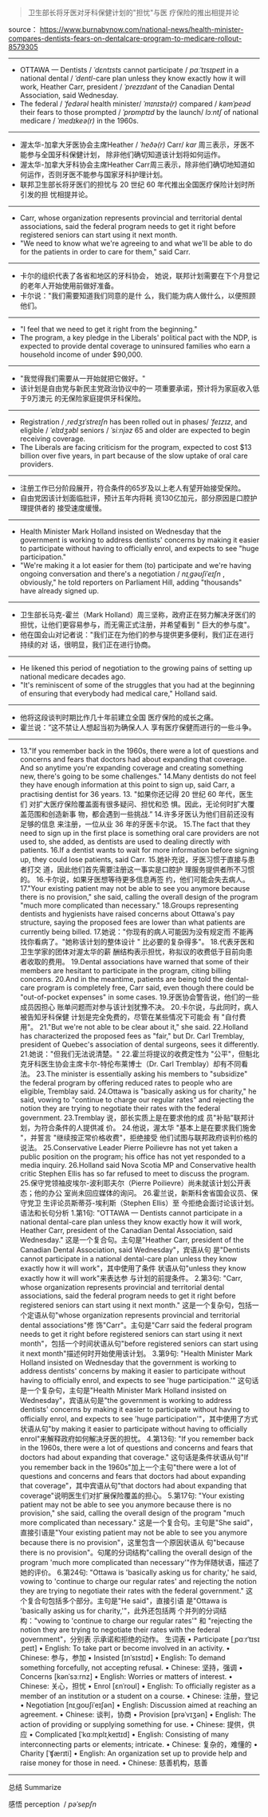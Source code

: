 
> 卫⽣部⻓将⽛医对⽛科保健计划的"担忧"与医 疗保险的推出相提并论

 
 source： https://www.burnabynow.com/national-news/health-minister-compares-dentists-fears-on-dentalcare-program-to-medicare-rollout-8579305



---

- OTTAWA — Dentists / _ˈdɛntɪsts_ cannot participate / _pɑːˈtɪsɪpeɪt_ in a national dental / _ˈdentl_-care plan unless they know exactly how it will work, Heather Carr, president / _ˈprezɪdənt_ of the Canadian Dental Association, said Wednesday. 
- The federal / _ˈfedərəl_ health minister/ _ˈmɪnɪstə(r)_ compared / _kəmˈpeəd_ their fears to those prompted / _ˈprɒmptɪd_ by the launch/ _lɔːntʃ_ of national medicare / _ˈmedɪkeə(r)_ in the 1960s. 

---
- 渥太华-加拿⼤⽛医协会主席Heather / _ˈheðə(r)_ Carr/ _kɑr_ 周三表示，⽛医不能参与全国⽛科保健计划， 除⾮他们确切知道该计划将如何运作。
- 渥太华-加拿大牙科协会主席Heather Carr周三表示，除非他们确切地知道如何运作，否则牙医不能参与国家牙科护理计划。
- 联邦卫⽣部⻓将⽛医们的担忧与 20 世纪 60 年代推出全国医疗保险计划时所引发的担 忧相提并论。

---
- Carr, whose organization represents provincial and territorial dental associations, said the federal program needs to get it right before registered seniors can start using it next month. 
- "We need to know what we're agreeing to and what we'll be able to do for the patients in order to care for them," said Carr. 
--- 
- 卡尔的组织代表了各省和地区的⽛科协会， 她说，联邦计划需要在下个⽉登记的⽼年⼈开始使⽤前做好准备。 
- 卡尔说："我们需要知道我们同意的是什 么，我们能为病⼈做什么，以便照顾他们。
---
- "I feel that we need to get it right from the beginning." 
- The program, a key pledge in the Liberals' political pact with the NDP, is expected to provide dental coverage to uninsured families who earn a household income of under $90,000. 
----
- "我觉得我们需要从⼀开始就把它做好。" 
- 该计划是⾃由党与新⺠主党政治协议中的⼀ 项重要承诺，预计将为家庭收⼊低于9万澳元 的⽆保险家庭提供⽛科保险。 
----
- Registration / _ˌredʒɪˈstreɪʃn_ has been rolled out in phases/ _ˈfeɪzɪz_, and eligible / _ˈelɪdʒəbl_ seniors / _ˈsiːnjəz_ 65 and older are expected to begin receiving coverage. 
- The Liberals are facing criticism for the program, expected to cost $13 billion over five years, in part because of the slow uptake of oral care providers.
---
- 注册⼯作已分阶段展开，符合条件的65岁及以上⽼⼈有望开始接受保险。 
- ⾃由党因该计划⾯临批评，预计五年内将耗 资130亿加元，部分原因是⼝腔护理提供者的 接受速度缓慢。 
---
- Health Minister Mark Holland insisted on Wednesday that the government is working to address dentists' concerns by making it easier to participate without having to officially enrol, and expects to see "huge participation." 
- "We're making it a lot easier for them (to) participate and we're having ongoing conversation and there's a negotiation / _nɪˌɡəʊʃiˈeɪʃn_ , obviously," he told reporters on Parliament Hill, adding "thousands" have already signed up. 
----
- 卫⽣部⻓⻢克-霍兰（Mark Holland）周三坚称，政府正在努⼒解决⽛医们的担忧，让他们更容易参与，⽽⽆需正式注册，并希望看到 " 巨⼤的参与度"。 
- 他在国会⼭对记者说："我们正在为他们的参与提供更多便利，我们正在进⾏持续的对 话，很明显，我们正在进⾏协商。 
----
- He likened this period of negotiation to the growing pains of setting up national medicare decades ago. 
- "It's reminiscent of some of the struggles that you had at the beginning of ensuring that everybody had medical care," Holland said. 
---
- 他将这段谈判时期⽐作⼏⼗年前建⽴全国 医疗保险的成⻓之痛。 
- 霍兰说：”这不禁让⼈想起当初为确保⼈⼈ 享有医疗保健⽽进⾏的⼀些⽃争。 
----
- 13."If you remember back in the 1960s, there were a lot of questions and concerns and fears that doctors had about expanding that coverage. And so anytime you're expanding coverage and creating something new, there's going to be some challenges." 14.Many dentists do not feel they have enough information at this point to sign up, said Carr, a practising dentist for 36 years. 13. "如果你还记得 20 世纪 60 年代，医⽣们 对扩⼤医疗保险覆盖⾯有很多疑问、担忧和恐 惧。因此，⽆论何时扩⼤覆盖范围和创造新事 物，都会遇到⼀些挑战.” 14.许多⽛医认为他们⽬前还没有⾜够的信息 来注册，⼀位从业 36 年的⽛医卡尔说。 15.The fact that they need to sign up in the first place is something oral care providers are not used to, she added, as dentists are used to dealing directly with patients. 16.If a dentist wants to wait for more information before signing up, they could lose patients, said Carr. 15.她补充说，⽛医习惯于直接与患者打交 道，因此他们⾸先需要注册这⼀事实是⼝腔护 理服务提供者所不习惯的。 16.卡尔说，如果⽛医想等待更多信息再签 约，他们可能会失去病⼈。 17."Your existing patient may not be able to see you anymore because there is no provision," she said, calling the overall design of the program "much more complicated than necessary." 18.Groups representing dentists and hygienists have raised concerns about Ottawa's pay structure, saying the proposed fees are lower than what patients are currently being billed. 17.她说："你现有的病⼈可能因为没有规定⽽ 不能再找你看病了。"她称该计划的整体设计 " ⽐必要的复杂得多"。 18.代表⽛医和卫⽣学家的团体对渥太华的薪 酬结构表示担忧，称拟议的收费低于⽬前向患 者收取的费⽤。 19.Dental associations have warned that some of their members are hesitant to participate in the program, citing billing concerns. 20.And in the meantime, patients are being told the dental-care program is completely free, Carr said, even though there could be "out-of-pocket expenses" in some cases. 19.⽛医协会警告说，他们的⼀些成员因担⼼ 账单问题⽽对参与该计划犹豫不决。 20.卡尔说，与此同时，病⼈被告知⽛科保健 计划是完全免费的，尽管在某些情况下可能会 有 "⾃付费⽤"。 21."But we're not able to be clear about it," she said. 22.Holland has characterized the proposed fees as "fair," but Dr. Carl Tremblay, president of Quebec's association of dental surgeons, sees it differently. 21.她说："但我们⽆法说清楚。" 22.霍兰将提议的收费定性为 "公平"，但魁北 克⽛科医⽣协会主席卡尔-特伦布莱博⼠（Dr. Carl Tremblay）却有不同看法。 23.The minister is essentially asking his members to "subsidize" the federal program by offering reduced rates to people who are eligible, Tremblay said. 24.Ottawa is "basically asking us for charity," he said, vowing to "continue to charge our regular rates" and rejecting the notion they are trying to negotiate their rates with the federal government. 23.Tremblay 说，部⻓实质上是在要求他的成 员"补贴"联邦计划，为符合条件的⼈提供减 价。 24.他说，渥太华 "基本上是在要求我们施舍 "，并誓⾔ "继续按正常价格收费"，拒绝接受 他们试图与联邦政府谈判价格的说法。 25.Conservative Leader Pierre Poilievre has not yet taken a public position on the program; his office has not yet responded to a media inquiry. 26.Holland said Nova Scotia MP and Conservative health critic Stephen Ellis has so far refused to meet to discuss the program. 25.保守党领袖⽪埃尔-波利耶夫尔（Pierre Poilievre）尚未就该计划公开表态；他的办公 室尚未回应媒体的询问。 26.霍兰说，新斯科舍省国会议员、保守党卫 ⽣评论员斯蒂芬-埃利斯（Stephen Ellis）⾄ 今拒绝会⾯讨论该计划。 语法和⻓句分析 1.第1句: "OTTAWA — Dentists cannot participate in a national dental-care plan unless they know exactly how it will work, Heather Carr, president of the Canadian Dental Association, said Wednesday." 这是⼀个复合句。主句是"Heather Carr, president of the Canadian Dental Association, said Wednesday"，宾语从句 是"Dentists cannot participate in a national dental-care plan unless they know exactly how it will work"，其中使⽤了条件 状语从句"unless they know exactly how it will work"来表达参 与计划的前提条件。 2.第3句: "Carr, whose organization represents provincial and territorial dental associations, said the federal program needs to get it right before registered seniors can start using it next month." 这是⼀个复杂句，包括⼀个定语从句"whose organization represents provincial and territorial dental associations"修 饰"Carr"。主句是"Carr said the federal program needs to get it right before registered seniors can start using it next month"，包括⼀个时间状语从句"before registered seniors can start using it next month"描述何时开始使⽤该计划。 3.第9句: "Health Minister Mark Holland insisted on Wednesday that the government is working to address dentists' concerns by making it easier to participate without having to officially enrol, and expects to see 'huge participation.'" 这句话是⼀个复杂句，主句是"Health Minister Mark Holland insisted on Wednesday"，宾语从句是"the government is working to address dentists' concerns by making it easier to participate without having to officially enrol, and expects to see 'huge participation'"，其中使⽤了⽅式状语从句"by making it easier to participate without having to officially enrol"来解释政府如何解决⽛医的担忧。 4.第13句: "If you remember back in the 1960s, there were a lot of questions and concerns and fears that doctors had about expanding that coverage." 这句话是条件状语从句"If you remember back in the 1960s"加上⼀个主句"there were a lot of questions and concerns and fears that doctors had about expanding that coverage"，其中宾语从句"that doctors had about expanding that coverage"说明医⽣们对扩展保险覆盖的担⼼。 5.第17句: "Your existing patient may not be able to see you anymore because there is no provision," she said, calling the overall design of the program "much more complicated than necessary." 这是⼀个复合句。主句是"She said"，直接引语是"Your existing patient may not be able to see you anymore because there is no provision"，这⾥包含⼀个原因状语从 句"because there is no provision"。句尾的分词结构"calling the overall design of the program 'much more complicated than necessary'"作为伴随状语，描述了她的评价。 6.第24句: "Ottawa is 'basically asking us for charity,' he said, vowing to 'continue to charge our regular rates' and rejecting the notion they are trying to negotiate their rates with the federal government." 这个复合句包括多个部分。主句是"He said"，直接引语 是"Ottawa is 'basically asking us for charity,'"，此外还包括两 个并列的分词结构："vowing to 'continue to charge our regular rates'" 和 "rejecting the notion they are trying to negotiate their rates with the federal government"，分别表 示承诺和拒绝的动作。 ⽣词表 • Participate [ˌpɑːrˈtɪsɪˌpeɪt] • English: To take part or become involved in an activity. • Chinese: 参与，参加 • Insisted [ɪnˈsɪstɪd] • English: To demand something forcefully, not accepting refusal. • Chinese: 坚持，强调 • Concerns [kənˈsɜːrnz] • English: Worries or matters of interest. • Chinese: 关⼼，担忧 • Enrol [ɛnˈroʊl] • English: To officially register as a member of an institution or a student on a course. • Chinese: 注册，登记 • Negotiation [nɪˌɡoʊʃiˈeɪʃən] • English: Discussion aimed at reaching an agreement. • Chinese: 谈判，协商 • Provision [prəˈvɪʒən] • English: The action of providing or supplying something for use. • Chinese: 提供，供应 • Complicated [ˈkɑːmplɪˌkeɪtɪd] • English: Consisting of many interconnecting parts or elements; intricate. • Chinese: 复杂的，难懂的 • Charity [ˈʧærɪti] • English: An organization set up to provide help and raise money for those in need. • Chinese: 慈善机构，慈善



---

总结 Summarize 

感悟 perception  / _pəˈsepʃn_